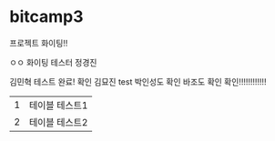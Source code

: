 # bitcamp3



프로젝트 화이팅!!

ㅇㅇ 화이팅
테스터 정경진

김민혁 테스트 완료!
확인 김묘진
test
박인성도 확인
바조도 확인
확인!!!!!!!!!!!!
<table>
  <tr><td>1</td><td>테이블 테스트1</td></tr>
  <tr><td>2</td><td>테이블 테스트2</td></tr>
 </table>